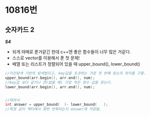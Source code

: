 # 10816번
## 숫자카드 2
***S4***
- 되게 야매로 푼거같긴 한데 c++엔 좋은 함수들이 너무 많은 거같다.
- 스스로 vector를 이용해서 푼 첫 문제!
- 배열 또는 리스트가 정렬되어 있을 때 upper_bound(), lower_bound()

~~~cpp
//이진탐색 기반의 탐색법이고, key값을 초과하는 가장 첫 번째 원소의 위치를 구함.
upper_bound(arr.begin(), arr.end(), num);
//key값 보다 같거나 큰(없을 때) 가장 작은 정수 값을 찾는다.
lower_bound(arr.begin(), arr.end(), num);


//따라서
int answer = upper_bound(  )- lower_bound(   );
//특정 값이 벡터에서 몇번 반복되는지 answer에 저장됨.

~~~